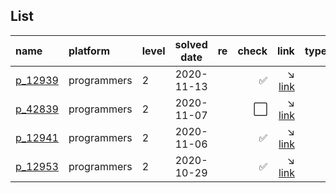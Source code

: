 ## List
| name                                      | platform    | level | solved date | re | check                | link                                                                                 | type             |
|:------------------------------------------|:------------|:------|:-----------:|:--:|---------------------:|-------------------------------------------------------------------------------------:|:-----------------|
| [p_12939](/programmers/2_level/12939.cpp) | programmers | 2     | 2020-11-13  |    | :white_check_mark:   | :arrow_lower_right: [link](https://programmers.co.kr/learn/courses/30/lessons/12939) |                  |
| [p_42839](/programmers/2_level/42839.cpp) | programmers | 2     | 2020-11-07  |    | :white_large_square: | :arrow_lower_right: [link](https://programmers.co.kr/learn/courses/30/lessons/42839) |                  |
| [p_12941](/programmers/2_level/12941.cpp) | programmers | 2     | 2020-11-06  |    | :white_check_mark:   | :arrow_lower_right: [link](https://programmers.co.kr/learn/courses/30/lessons/12941) |                  |
| [p_12953](/programmers/2_level/12953.cpp) | programmers | 2     | 2020-10-29  |    | :white_check_mark:   | :arrow_lower_right: [link](https://programmers.co.kr/learn/courses/30/lessons/12953) |                  |